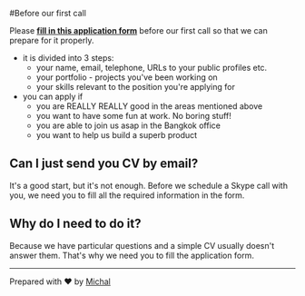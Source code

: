 #Before our first call

Please **[fill in this application form](https://docs.google.com/forms/d/1gGZYgjzAU0rUOCVOqQ_X7dd3x-u8DI8JBmX6QwuZD0k/viewform)** before our first call so that we can prepare for it properly.

* it is divided into 3 steps:
   * your name, email, telephone, URLs to your public profiles etc.
   * your portfolio - projects you've been working on
   * your skills relevant to the position you're applying for
* you can apply if
   * you are REALLY REALLY good in the areas mentioned above
   * you want to have some fun at work. No boring stuff!
   * you are able to join us asap in the Bangkok office
   * you want to help us build a superb product

## Can I just send you CV by email?

It's a good start, but it's not enough. Before we schedule a Skype call with you, we need you to fill all the required information in the form.
   
## Why do I need to do it?

Because we have particular questions and a simple CV usually doesn't answer them. That's why we need you to fill the application form.

---

Prepared with ♥ by [Michal](mailto:michal.juhas@hotelquickly.com)
